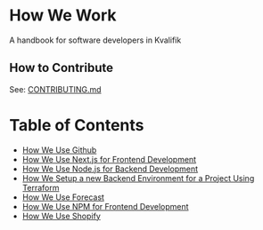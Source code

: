 # How We Work

A handbook for software developers in Kvalifik

## How to Contribute

See: [CONTRIBUTING.md](CONTRIBUTING.md)

# Table of Contents

- [How We Use Github](how-we-use-github.md)
- [How We Use Next.js for Frontend Development](how-we-use-nextjs.md)
- [How We Use Node.js for Backend Development](how-we-use-nodejs.md)
- [How We Setup a new Backend Environment for a Project Using Terraform](how-we-setup-a-new-backend-environment-for-a-project-using-terraform.md)
- [How We Use Forecast](how-we-use-forecast.md)
- [How We Use NPM for Frontend Development](how-we-use-npm.md)
- [How We Use Shopify](how-we-use-shopify.md)
